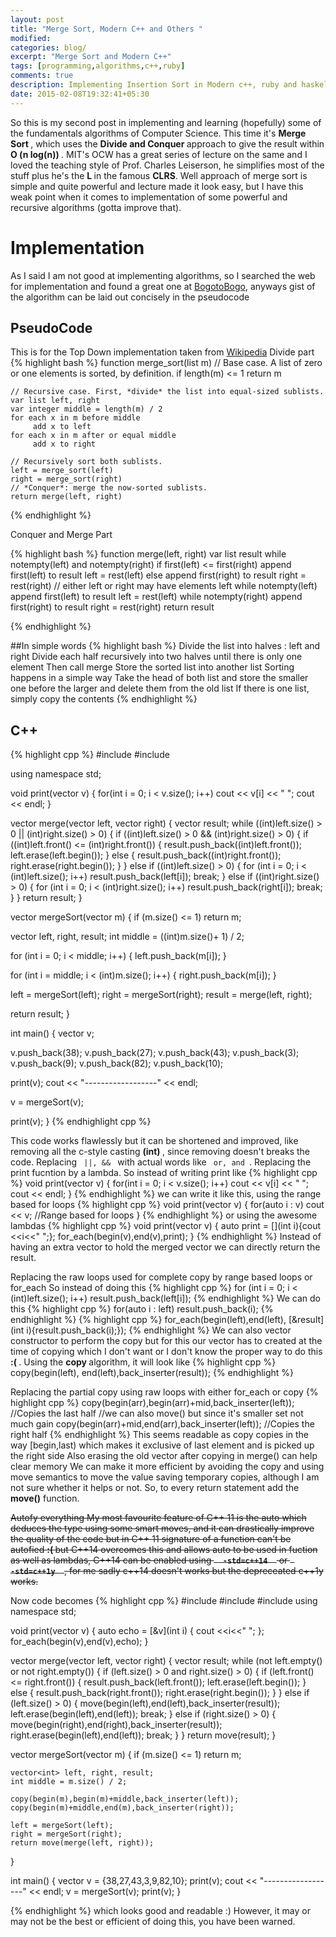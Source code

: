 ```yaml
---
layout: post
title: "Merge Sort, Modern C++ and Others "
modified:
categories: blog/
excerpt: "Merge Sort and Modern C++"
tags: [programming,algorithms,c++,ruby]
comments: true
description: Implementing Insertion Sort in Modern c++, ruby and haskell
date: 2015-02-08T19:32:41+05:30
---
```


So this is my second post in implementing and learning (hopefully) some of the fundamentals algorithms
of Computer Science. This time it's <b>Merge Sort </b>, which uses the <b>Divide and Conquer </b> approach to give the result within
<b> O (n log(n)) </b>. MIT's OCW has a great series of lecture on the same and I loved the teaching style of Prof. Charles Leiserson, he simplifies most of the stuff plus he's the <b> L </b>in the famous <b>CLRS</b>.
Well approach of merge sort is simple and quite powerful and lecture made it look easy, but I have this weak point when it comes to implementation of some powerful and recursive algorithms (gotta improve that).

# Implementation

As I said I am not good at implementing algorithms, so I searched the web for implementation and found a great one at
[BogotoBogo](http://www.bogotobogo.com/Algorithms/mergesort.php), anyways gist of the algorithm can be laid out concisely
in the pseudocode

## PseudoCode
 This is for the Top Down implementation taken from  [Wikipedia](http://en.wikipedia.org/wiki/Merge_sort#Top-down_implementation_using_lists)
 Divide part
{% highlight bash %}
function merge_sort(list m)
    // Base case. A list of zero or one elements is sorted, by definition.
    if length(m) <= 1
        return m

    // Recursive case. First, *divide* the list into equal-sized sublists.
    var list left, right
    var integer middle = length(m) / 2
    for each x in m before middle
         add x to left
    for each x in m after or equal middle
         add x to right

    // Recursively sort both sublists.
    left = merge_sort(left)
    right = merge_sort(right)
    // *Conquer*: merge the now-sorted sublists.
    return merge(left, right)
{% endhighlight %}

Conquer and Merge Part

{% highlight bash %}
 function merge(left, right)
    var list result
    while notempty(left) and notempty(right)
        if first(left) <= first(right)
            append first(left) to result
            left = rest(left)
        else
            append first(right) to result
            right = rest(right)
    // either left or right may have elements left
    while notempty(left)
        append first(left) to result
        left = rest(left)
    while notempty(right)
        append first(right) to result
        right = rest(right)
    return result

{% endhighlight %}


##In simple words
 {% highlight bash %}
 Divide the list into halves : left and right
   Divide each half recursively into two halves until there is only one element
 Then call merge
   Store the sorted list into another list
     Sorting happens in a simple way
        Take the head of both list and store the smaller one before the larger and delete them from the old list
        If there is one list, simply copy the contents
  {% endhighlight %}
  
## C++
{% highlight cpp %}
#include <iostream>
#include <vector>

using namespace std;

void print(vector<int> v)
{
	for(int i = 0; i < v.size(); i++) cout << v[i] << " ";
	cout << endl;
}

vector<int> merge(vector<int> left, vector<int> right)
{
   vector<int> result;
   while ((int)left.size() > 0 || (int)right.size() > 0) {
      if ((int)left.size() > 0 && (int)right.size() > 0) {
         if ((int)left.front() <= (int)right.front()) {
            result.push_back((int)left.front());
            left.erase(left.begin());
         } 
	 else {
            result.push_back((int)right.front());
            right.erase(right.begin());
         }
      }  else if ((int)left.size() > 0) {
            for (int i = 0; i < (int)left.size(); i++)
               result.push_back(left[i]);
            break;
      }  else if ((int)right.size() > 0) {
            for (int i = 0; i < (int)right.size(); i++)
               result.push_back(right[i]);
            break;
      }
   }
   return result;
}

vector<int> mergeSort(vector<int> m)
{
   if (m.size() <= 1)
      return m;
 
   vector<int> left, right, result;
   int middle = ((int)m.size()+ 1) / 2;
 
   for (int i = 0; i < middle; i++) {
      left.push_back(m[i]);
   }

   for (int i = middle; i < (int)m.size(); i++) {
      right.push_back(m[i]);
   }
 
   left = mergeSort(left);
   right = mergeSort(right);
   result = merge(left, right);
 
   return result;
}

int main()
{
   vector<int> v;

   v.push_back(38);
   v.push_back(27);
   v.push_back(43);
   v.push_back(3);
   v.push_back(9);
   v.push_back(82);
   v.push_back(10);

   print(v);
   cout << "------------------" << endl;

   v = mergeSort(v);

   print(v);
}
{% endhighlight cpp %}

This code works flawlessly but it can be shortened and improved, like removing all the c-style casting <b> (int) </b>, since
removing doesn't breaks the code. Replacing <code> ||, && </code> with actual words like <code> or, and </code>.
Replacing the print fucntion by a lambda. So instead of writing print like
{% highlight cpp %}
void print(vector<int> v)
{
	for(int i = 0; i < v.size(); i++) cout << v[i] << " ";
	cout << endl;
}
{% endhighlight %}
we can write it like this, using the range based for loops
{% highlight cpp %}
 void print(vector<int> v)
   {
   for(auto i : v) cout << v; //Range based for loops
   }
{% endhighlight %}
or using the awesome lambdas
{% highlight cpp %}
void print(vector<int> v)
{
 auto print = [](int i){cout <<i<<" ";};
 for_each(begin(v),end(v),print);
}
{% endhighlight %}
Instead of having an extra vector to hold the merged vector we can directly return the result.

Replacing the raw loops used for complete copy by range based loops or for_each
So instead of doing this
{% highlight cpp %}
for (int i = 0; i < (int)left.size(); i++)
    result.push_back(left[i]);
{% endhighlight %}
We can do this
{% highlight cpp %}
for(auto i : left) result.push_back(i);
{% endhighlight %}
{% highlight cpp %}
for_each(begin(left),end(left), [&result](int i){result.push_back(i);});
{% endhighlight %}
We can also vector constructor to perform the copy but for this our vector has to created at the time of copying which I don't want
or I don't know the proper way to do this <b>:( </b>. Using the <b> copy </b> algorithm, it will look like
{% highlight cpp %}
copy(begin(left), end(left),back_inserter(result));
{% endhighlight %}

Replacing the partial copy using raw loops with either for_each or copy
{% highlight cpp %}
 copy(begin(arr),begin(arr)+mid,back_inserter(left)); //Copies the last half
 //we can also move() but since it's smaller set not much gain
 copy(begin(arr)+mid,end(arr),back_inserter(left)); //Copies the right half
{% endhighlight %} 
This seems readable as copy copies in the way [begin,last) which makes it exclusive of last element and is picked up the right side
Also erasing the old vector after copying in merge() can help clear memory
We can make it more efficient by avoiding the copy and using move semantics to move the value saving temporary copies, although I am
not sure whether it helps or not. So, to every return statement add the <b>move()</b> function.

<strike> Autofy everything
My most favourite feature of C++ 11 is the auto which deduces the type using some smart moves, and it can drastically improve the
quality of the code but in C++ 11 signature of a function can't be autofied <b> :( </b> but C++14 overcomes this and allows
auto to be used in fuction as well as lambdas, C++14 can be enabled using <code> <b> -std=c++14 </b> </code> or <code> <b> -std=c++1y </b> </code>, for me sadly c++14 doesn't works
but the depreceated c++1y works. </strike>

Now code becomes
{% highlight cpp %}
#include <iostream>
#include <vector>
#include <algorithm>
using namespace std;

void print(vector<int> v)
{
    auto echo = [&v](int i)
    {
        cout <<i<<" ";
    };
    for_each(begin(v),end(v),echo);
}

vector<int> merge(vector<int> left, vector<int> right)
{
    vector<int> result;
    while (not left.empty() or not right.empty())
    {
        if (left.size() > 0 and right.size() > 0)
        {
            if (left.front() <= right.front())
            {
                result.push_back(left.front());
                left.erase(left.begin());
            }
            else
            {
                result.push_back(right.front());
                right.erase(right.begin());
            }
        }
        else if (left.size() > 0)
        {
            move(begin(left),end(left),back_inserter(result));
            left.erase(begin(left),end(left));
            break;
        }
        else if (right.size() > 0)
        {
            move(begin(right),end(right),back_inserter(result));
            right.erase(begin(left),end(left));
            break;
        }
    }
    return move(result);
}

vector<int> mergeSort(vector<int> m)
{
    if (m.size() <= 1)
        return m;

    vector<int> left, right, result;
    int middle = m.size() / 2;

    copy(begin(m),begin(m)+middle,back_inserter(left));
    copy(begin(m)+middle,end(m),back_inserter(right));

    left = mergeSort(left);
    right = mergeSort(right);
    return move(merge(left, right));

}

int main()
{
    vector<int> v = {38,27,43,3,9,82,10};
    print(v);
    cout << "------------------" << endl;
    v = mergeSort(v);
    print(v);
}

{% endhighlight %}
which looks good and readable :)
However, it may or may not be the best or efficient of doing this, you have been warned.